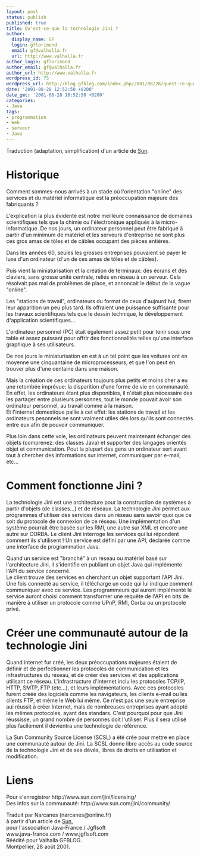 ```yaml
---
layout: post
status: publish
published: true
title: Qu'est-ce-que la technologie Jini ?
author:
  display_name: GF
  login: gflorimond
  email: gf@valhalla.fr
  url: http://www.valhalla.fr
author_login: gflorimond
author_email: gf@valhalla.fr
author_url: http://www.valhalla.fr
wordpress_id: 75
wordpress_url: http://blog.gfblog.com/index.php/2001/08/28/quest-ce-que-la-technologie-jini/
date: '2001-08-28 12:52:50 +0200'
date_gmt: '2001-08-28 10:52:50 +0200'
categories:
- Java
tags:
- programmation
- Web
- serveur
- Java
---
```


<p>Traduction (adaptation, simplification) d'un article de <a href="http://www.sun.com">Sun</a>.</p>
<h1>Historique</h1>
<p>Comment sommes-nous arriv&eacute;s &agrave; un stade o&ugrave; l'orientation &quot;online&quot; des services et du mat&eacute;riel informatique est la pr&eacute;occupation majeure des fabriquants ?</p>
<p>L'explication la plus &eacute;vidente est notre meilleure connaissance de domaines scientifiques tels que la chimie ou l'&eacute;lectronique appliqu&eacute;s &agrave; la micro-informatique. De nos jours, un ordinateur personnel peut &ecirc;tre fabriqu&eacute; &agrave; partir d'un minimum de mat&eacute;riel et les serveurs d'entreprise ne sont plus ces gros amas de t&ocirc;les et de c&acirc;bles occupant des pi&egrave;ces enti&egrave;res.</p>
<p>Dans les ann&eacute;es 60, seules les grosses entreprises pouvaient se payer le luxe d'un ordinateur (d'un de ces amas de t&ocirc;les et de c&acirc;bles).</p>
<p>Puis vient la miniaturisation et la cr&eacute;ation de terminaux: des &eacute;crans et des claviers, sans grosse unit&eacute; centrale, reli&eacute;s en r&eacute;seau &agrave; un serveur. Cela r&eacute;solvait pas mal de probl&egrave;mes de place, et annoncait le d&eacute;but de la vague &quot;online&quot;.</p>
<p>Les &quot;stations de travail&quot;, ordinateurs du format de ceux d'aujourd'hui, firent leur apparition un peu plus tard. Ils offraient une puissance suffisante pour les travaux scientifiques tels que le dessin technique, le d&eacute;veloppement d'application scientifiques...</p>
<p>L'ordinateur personnel (PC) &eacute;tait &eacute;galement assez petit pour tenir sous une table et assez puissant pour offrir des fonctionnalit&eacute;s telles qu'une interface graphique &agrave; ses utilisateurs.</p>
<p>De nos jours la miniaturisation en est &agrave; un tel point que les voitures ont en moyenne une cinquantaine de microprocesseurs, et que l'on peut en trouver plus d'une centaine dans une maison.</p>
<p>Mais la cr&eacute;ation de ces ordinateurs toujours plus petits et moins cher a eu une retomb&eacute;e impr&eacute;vue: la disparition d'une forme de vie en communaut&eacute;. En effet, les ordinateurs &eacute;tant plus disponibles, il n'&eacute;tait plus n&eacute;cessaire des les partager entre plusieurs personnes, tout le monde pouvait avoir son ordinateur personnel, au travail comme &agrave; la maison.<br />
  Et l'internet domestique pallie &agrave; cet effet: les stations de travail et les ordinateurs pesonnels ne sont vraiment utiles d&eacute;s lors qu'ils sont connect&eacute;s entre eux afin de pouvoir communiquer.</p>
<p>Plus loin dans cette voie, les ordinateurs peuvent maintenant &eacute;changer des objets (comprenez: des classes Java) et supporter des langages orient&eacute;s objet et communication. Pout la plupart des gens un ordinateur sert avant tout &agrave; chercher des informations sur internet, communiquer par e-mail, etc...</p>
<h1>Comment fonctionne Jini ?</h1>
<p>La technologie Jini est une architecture pour la construction de syst&egrave;mes &agrave; partir d'objets (de classes...) et de r&eacute;seaux. La technologie Jini permet aux programmes d'utiliser des services dans un r&eacute;seau sans savoir quoi que ce soit du protocole de connexion de ce r&eacute;seau. Une impl&eacute;mentation d'un syst&egrave;me pourrait &ecirc;tre bas&eacute;e sur les RMI, une autre sur XML et encore une autre sur CORBA. Le client Jini interroge les services qui lui r&eacute;pondent comment ils s'utilisent ! Un service est d&eacute;fini par une API, d&eacute;clar&eacute;e comme une interface de programmation Java.</p>
<p>Quand un service est &quot;branch&eacute;&quot; &agrave; un r&eacute;seau ou mat&eacute;riel bas&eacute; sur l'architecture Jini, il s'identifie en publiant un objet Java qui impl&eacute;mente l'API du service concern&eacute;. <br />
  Le client trouve des services en cherchant un objet supportant l'API Jini. Une fois connect&eacute; au service, il t&eacute;l&eacute;charge un code qui lui indique comment communiquer avec ce service. Les programmeurs qui auront impl&eacute;ment&eacute; le service auront choisi comment transformer une requ&ecirc;te de l'API en bits de mani&egrave;re &agrave; utiliser un protocole comme UPnP, RMI, Corba ou un protocole priv&eacute;.</p>
<h1>Cr&eacute;er une communaut&eacute; autour de la technologie Jini</h1>
<p>Quand internet fur cr&eacute;&eacute;, les deux pr&eacute;occupations majeures &eacute;taient de d&eacute;finir et de perfectionner les protocoles de communication et les infrastructures du r&eacute;seau, et de cr&eacute;er des services et des applications utilisant ce r&eacute;seau. L'infrastructure d'internet inclu les protocoles TCP/IP, HTTP, SMTP, FTP (etc...), et leurs impl&eacute;mentations. Avec ces protocoles furent cr&eacute;&eacute;e des logiciels comme les navigateurs, les clients e-mail ou les clients FTP, et m&ecirc;me le Web lui m&ecirc;me. Ce n'est pas une seule entreprise aui r&eacute;ussit &agrave; cr&eacute;er Internet, mais de nombreuses entreprises ayant adopt&eacute; les m&ecirc;mes protocoles, ayant des standars. C'est pourquoi pour que Jini r&eacute;ussisse, un grand nombre de personnes doit l'utiliser. Plus il sera utilis&eacute; plus facilement il devientra une technologie de r&eacute;f&eacute;rence.</p>
<p>La Sun Community Source License (SCSL) a &eacute;t&eacute; cr&eacute;e pour mettre en place une communaut&eacute; autour de Jini. La SCSL donne libre acc&egrave;s au code source de la technologie Jini et de ses d&eacute;v&eacute;s, libres de droits en utilisation et modification.</p>
<h1>Liens</h1>
<p>Pour s'enregistrer http://www.sun.com/jini/licensing/<br />
  Des infos sur la communaut&eacute;: http://www.sun.com/jini/community/</p>
<p>Traduit par Narcanes (narcanes@online.fr) <br />
&agrave; partir d'un article de <a href="http://www.sun.com">Sun</a>,<br />
  pour l'association Java-France / Jgflsoft<br />
  www.java-france.com / www.jgflsoft.com<br />
  R&eacute;&eacute;dit&eacute; pour Valhalla GFBLOG. <br />
Montpellier, 28 ao&ucirc;t 2001.</p>
